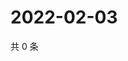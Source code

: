 # 2022-02-03

共 0 条

<!-- BEGIN WEIBO -->
<!-- 最后更新时间 Thu Feb 03 2022 16:10:47 GMT+0800 (China Standard Time) -->

<!-- END WEIBO -->
